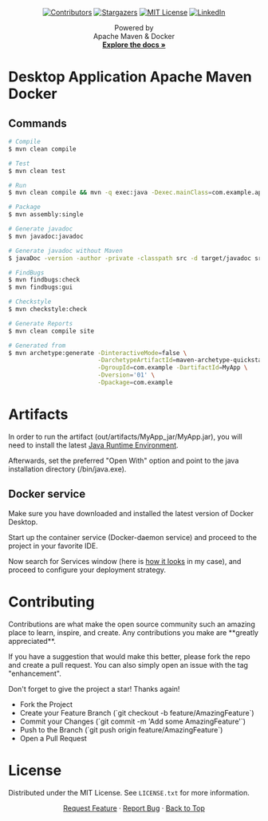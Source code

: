 <!--
    Author: Jimpad
    Date: 20/10/2022
 >

<!-- begin:ProjectShields -->
<!--
    I'm using markdown "reference style" links for readability.
    Reference links are enclosed in brackets [ ] instead of parentheses ( ).
    See the bottom of this document for the declaration of the reference variables
    for contributors-url, forks-url, etc. This is an optional, concise syntax you may use.
    https://www.markdownguide.org/basic-syntax/#reference-style-links
-->
<div align="center">
  <!-- begin:Icons-->
  
  [![Contributors][contributors-shield]][contributors-url]
  [![Stargazers][stars-shield]][stars-url]
  [![MIT License][license-shield]][license-url]
  [![LinkedIn][linkedin-shield]][linkedin-url]
  
  <!-- end:Icons-->
  
  <!-- begin:ShortDescription -->
  <p align="center">
    Powered by   
    <br>
    Apache Maven & Docker
    <br>
    <a href="https://github.com/Jimpad/desktop-app-apache-maven-docker"><strong>Explore the docs »</strong></a>
  </p>
  <!-- end:ShortDescription -->
</div>
<!-- end:ProjectShields -->

# Desktop Application Apache Maven Docker

## Commands
```bash
# Compile
$ mvn clean compile

# Test
$ mvn clean test

# Run
$ mvn clean compile && mvn -q exec:java -Dexec.mainClass=com.example.app.AppDriver -Djava.util.logging.config.file=src/main/resources/logging.properties

# Package
$ mvn assembly:single

# Generate javadoc
$ mvn javadoc:javadoc

# Generate javadoc without Maven
$ javaDoc -version -author -private -classpath src -d target/javadoc src/main/java/com/example/**/*.java

# FindBugs
$ mvn findbugs:check
$ mvn findbugs:gui

# Checkstyle
$ mvn checkstyle:check

# Generate Reports
$ mvn clean compile site

# Generated from
$ mvn archetype:generate -DinteractiveMode=false \
                         -DarchetypeArtifactId=maven-archetype-quickstart \
                         -DgroupId=com.example -DartifactId=MyApp \
                         -Dversion='01' \
                         -Dpackage=com.example
```

# Artifacts

In order to run the artifact (out/artifacts/MyApp_jar/MyApp.jar), you will need to install the latest [Java Runtime Environment](https://www.java.com/en/download/).

Afterwards, set the preferred "Open With" option and point to the java installation directory (/bin/java.exe).

## Docker service

Make sure you have downloaded and installed the latest version of Docker Desktop.

Start up the container service (Docker-daemon service) and proceed to the project in your favorite IDE.

Now search for Services window (here is [how it looks](https://ibb.co/McMn08N) in my case), and proceed to configure your deployment strategy.

<!-- begin:Contributing -->
# Contributing

<p>Contributions are what make the open source community such an amazing place to learn, inspire, and create. Any contributions you make are **greatly appreciated**.</p>

<p>If you have a suggestion that would make this better, please fork the repo and create a pull request. You can also simply open an issue with the tag "enhancement".</p>
<p>Don't forget to give the project a star! Thanks again!</p>
<ul align="left">
  <li>
  Fork the Project
  </li>
  <li>
  Create your Feature Branch (`git checkout -b feature/AmazingFeature`)
  </li>
  <li>
  Commit your Changes (`git commit -m 'Add some AmazingFeature'`)
  </li>
  <li>
  Push to the Branch (`git push origin feature/AmazingFeature`)
  </li>
  <li>
  Open a Pull Request
  </li>
</ul>
<!-- end:Contributing-->

<!-- begin:License -->
<h1> License </h1>

Distributed under the MIT License. See `LICENSE.txt` for more information.
<!-- end:License -->

<!-- begin:Footer -->
<div align="center">
    <a href="https://github.com/Jimpad/desktop-app-apache-maven-docker/issues">Request Feature</a>
    ·
    <a href="https://github.com/Jimpad/desktop-app-apache-maven-docker/issues">Report Bug</a>
    ·
    <a href="#readme-top">Back to Top</a>
</div>
<!-- end:Footer-->

<!-- MARKDOWN LINKS & IMAGES -->
<!-- https://www.markdownguide.org/basic-syntax/#reference-style-links -->

[contributors-shield]: https://img.shields.io/github/contributors/Jimpad/desktop-app-apache-maven-docker.svg?style=for-the-badge
[contributors-url]: https://github.com/Jimpad/desktop-app-apache-maven-docker/graphs/contributors
[forks-shield]: https://img.shields.io/github/forks/Jimpad/desktop-app-apache-maven-docker.svg?style=for-the-badge
[forks-url]: https://github.com/Jimpad/desktop-app-apache-maven-docker/network/members
[stars-shield]: https://img.shields.io/github/stars/Jimpad/desktop-app-apache-maven-docker.svg?style=for-the-badge
[stars-url]: https://github.com/Jimpad/desktop-app-apache-maven-docker/stargazers
[issues-shield]: https://img.shields.io/github/issues/Jimpad/desktop-app-apache-maven-docker.svg?style=for-the-badge
[issues-url]: https://github.com/Jimpad/desktop-app-apache-maven-docker/issues
[license-shield]: https://img.shields.io/github/license/Jimpad/desktop-app-apache-maven-docker.svg?style=for-the-badge
[license-url]: https://github.com/Jimpad/desktop-app-apache-maven-docker/blob/master/LICENSE.txt
[linkedin-shield]: https://img.shields.io/badge/-LinkedIn-black.svg?style=for-the-badge&logo=linkedin&colorB=555
[linkedin-url]: https://linkedin.com/in/Jimpad
